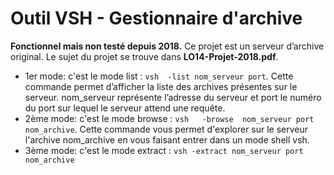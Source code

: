 # Outil VSH - Gestionnaire d'archive
**Fonctionnel mais non testé depuis 2018.** 
Ce projet est un serveur d’archive original. Le sujet du projet se trouve dans **LO14-Projet-2018.pdf**.

* 1er mode: c'est le mode list :  `vsh  -list nom_serveur port`. Cette   commande   permet   d’afficher   la   liste   des   archives   présentes  sur  le  serveur.  nom_serveur  représente  l’adresse  du  serveur  et  port  le  numéro  du  port  sur  lequel  le  serveur  attend  une requête.   
* 2ème mode: c'est le mode browse :  `vsh   -browse  nom_serveur port  nom_archive`. Cette commande vous permet d'explorer sur le serveur l'archive nom_archive en vous faisant entrer dans un mode shell vsh. 
* 3ème mode: c'est le mode extract :   `vsh -extract nom_serveur port  nom_archive`
